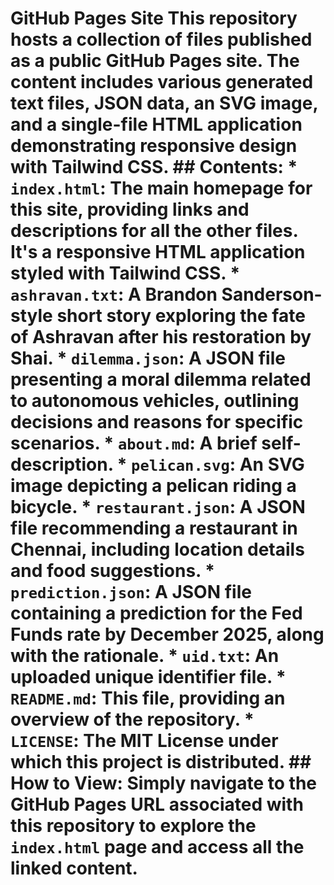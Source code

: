 # GitHub Pages Site This repository hosts a collection of files published as a public GitHub Pages site. The content includes various generated text files, JSON data, an SVG image, and a single-file HTML application demonstrating responsive design with Tailwind CSS. ## Contents: *   **`index.html`**: The main homepage for this site, providing links and descriptions for all the other files. It's a responsive HTML application styled with Tailwind CSS. *   **`ashravan.txt`**: A Brandon Sanderson-style short story exploring the fate of Ashravan after his restoration by Shai. *   **`dilemma.json`**: A JSON file presenting a moral dilemma related to autonomous vehicles, outlining decisions and reasons for specific scenarios. *   **`about.md`**: A brief self-description. *   **`pelican.svg`**: An SVG image depicting a pelican riding a bicycle. *   **`restaurant.json`**: A JSON file recommending a restaurant in Chennai, including location details and food suggestions. *   **`prediction.json`**: A JSON file containing a prediction for the Fed Funds rate by December 2025, along with the rationale. *   **`uid.txt`**: An uploaded unique identifier file. *   **`README.md`**: This file, providing an overview of the repository. *   **`LICENSE`**: The MIT License under which this project is distributed. ## How to View: Simply navigate to the GitHub Pages URL associated with this repository to explore the `index.html` page and access all the linked content. 